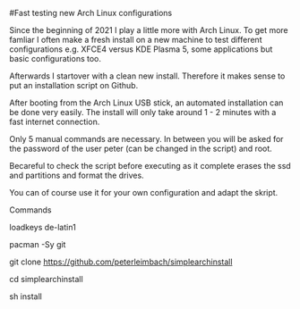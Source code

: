 #Fast testing new Arch Linux configurations

Since the beginning of 2021 I play a little more with Arch Linux. To get more famliar I often make a fresh install on a new machine to test different configurations e.g. XFCE4 versus KDE Plasma 5, some applications but basic configurations too.

Afterwards I startover with a clean new install. Therefore it makes sense to put an installation script on Github.

After booting from the Arch Linux USB stick, an automated installation can be done very easily.
The install will only take around 1 - 2 minutes with a fast internet connection.

Only 5 manual commands are necessary.
In between you will be asked for the password of the user peter (can be changed in the script) and root.

Becareful to check the script before executing as it complete erases the ssd and partitions and format the drives.

You can of course use it for your own configuration and adapt the skript.

Commands

loadkeys de-latin1

pacman -Sy git

git clone https://github.com/peterleimbach/simplearchinstall

cd simplearchinstall

sh install

